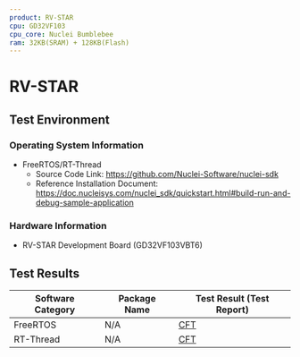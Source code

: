 ```yaml
---
product: RV-STAR
cpu: GD32VF103
cpu_core: Nuclei Bumblebee
ram: 32KB(SRAM) + 128KB(Flash)
---
```


# RV-STAR

## Test Environment

### Operating System Information

- FreeRTOS/RT-Thread
    - Source Code Link: https://github.com/Nuclei-Software/nuclei-sdk
    - Reference Installation Document: https://doc.nucleisys.com/nuclei_sdk/quickstart.html#build-run-and-debug-sample-application

### Hardware Information

- RV-STAR Development Board (GD32VF103VBT6)

## Test Results

| Software Category | Package Name | Test Result (Test Report) |
|-------------------|--------------|---------------------------|
| FreeRTOS          | N/A          | [CFT][FreeRTOS]           |
| RT-Thread         | N/A          | [CFT][RT-Thread]          |

[FreeRTOS]: ./FreeRTOS/README.md
[RT-Thread]: ./RT-Thread/README.md
